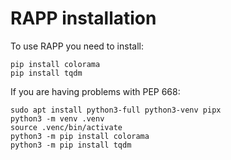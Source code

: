 # RAPP installation

To use RAPP you need to install:

```
pip install colorama
pip install tqdm
```

If you are having problems with PEP 668:

```
sudo apt install python3-full python3-venv pipx
python3 -m venv .venv
source .venc/bin/activate
python3 -m pip install colorama
python3 -m pip install tqdm
```
